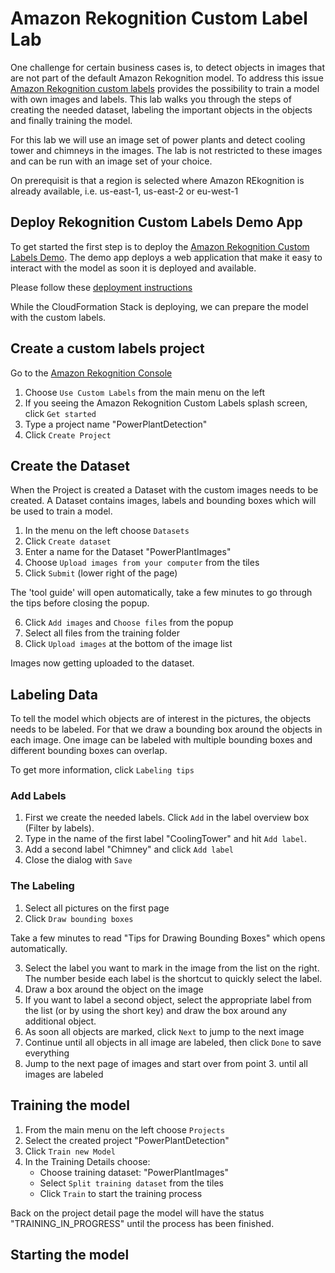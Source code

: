 # Amazon Rekognition Custom Label Lab

One challenge for certain business cases is, to detect objects in images that are not part of the default Amazon Rekognition model. To address this issue [Amazon Rekognition custom labels](https://aws.amazon.com/rekognition/custom-labels-features/) provides the possibility to train a model with own images and labels. This lab walks you through the steps of creating the needed dataset, labeling the important objects in the objects and finally training the model.

For this lab we will use an image set of power plants and detect cooling tower and chimneys in the images. The lab is not restricted to these images and can be run with an image set of your choice.

On prerequisit is that a region is selected where Amazon REkognition is already available, i.e. us-east-1, us-east-2 or eu-west-1

## Deploy Rekognition Custom Labels Demo App

To get started the first step is to deploy the [Amazon Rekognition Custom Labels Demo](https://github.com/aws-samples/amazon-rekognition-custom-labels-demo). The demo app deploys a web application that make it easy to interact with the model as soon it is deployed and available.

Please follow these [deployment instructions](https://github.com/SaschaRodekamp/amazon-rekognition-custom-labels-demo#deployment)

While the CloudFormation Stack is deploying, we can prepare the model with the custom labels.

## Create a custom labels project

Go to the [Amazon Rekognition Console](https://console.aws.amazon.com/rekognition/home?)

1. Choose `Use Custom Labels` from the main menu on the left
2. If you seeing the Amazon Rekognition Custom Labels splash screen, click `Get started`
3. Type a project name "PowerPlantDetection"
4. Click `Create Project`

## Create the Dataset

When the Project is created a Dataset with the custom images needs to be created. A Dataset contains images, labels and bounding boxes which will be used to train a model.

1. In the menu on the left choose `Datasets`
2. Click `Create dataset`
3. Enter a name for the Dataset "PowerPlantImages"
4. Choose `Upload images from your computer` from the tiles
5. Click `Submit` (lower right of the page)

The 'tool guide' will open automatically, take a few minutes to go through the tips before closing the popup.

6. Click `Add images` and `Choose files` from the popup
7. Select all files from the training folder
8. Click `Upload images` at the bottom of the image list

Images now getting uploaded to the dataset.

## Labeling Data

To tell the model which objects are of interest in the pictures, the objects needs to be labeled. For that we draw a bounding box around the objects in each image. One image can be labeled with multiple bounding boxes and different bounding boxes can overlap.

To get more information, click `Labeling tips`

### Add Labels

1. First we create the needed labels. Click `Add` in the label overview box (Filter by labels).  
2. Type in the name of the first label "CoolingTower" and hit `Add label`.
3. Add a second label "Chimney" and click `Add label`
4. Close the dialog with `Save`

### The Labeling

1. Select all pictures on the first page
2. Click `Draw bounding boxes`

Take a few minutes to read "Tips for Drawing Bounding Boxes" which opens automatically.

3. Select the label you want to mark in the image from the list on the right. The number beside each label is the shortcut to quickly select the label.
4. Draw a box around the object on the image
5. If you want to label a second object, select the appropriate label from the list (or by using the short key) and draw the box around any additional object.
6. As soon all objects are marked, click `Next` to jump to the next image  
7. Continue until all objects in all image are labeled, then click `Done` to save everything
8. Jump to the next page of images and start over from point 3. until all images are labeled

## Training the model

1. From the main menu on the left choose `Projects`
2. Select the created project "PowerPlantDetection"
2. Click `Train new Model`
3. In the Training Details choose:
    - Choose training dataset: "PowerPlantImages"
    - Select `Split training dataset` from the tiles
    - Click `Train` to start the training process

Back on the project detail page the model will have the status "TRAINING_IN_PROGRESS" until the process has been finished.

## Starting the model


